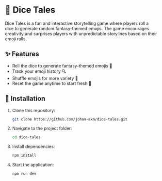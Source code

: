 # 🎲 Dice Tales

Dice Tales is a fun and interactive storytelling game where players roll a dice to generate random fantasy-themed emojis. The game encourages creativity and surprises players with unpredictable storylines based on their emoji rolls.

## ✨ Features
- Roll the dice to generate fantasy-themed emojis 🎲  
- Track your emoji history 🔍  
- Shuffle emojis for more variety 🔀   
- Reset the game anytime to start fresh 🔄  

## 🚀 Installation
1. Clone this repository:
   ```sh
   git clone https://github.com/johan-akn/dice-tales.git
   
2. Navigate to the project folder:
   ```sh
   cd dice-tales

3. Install dependencies:
    ```sh
   npm install

4. Start the application:
   ```sh
   npm run dev
